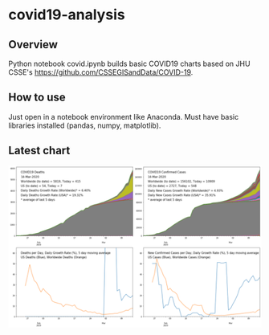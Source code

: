 # covid19-analysis

## Overview
Python notebook covid.ipynb builds basic COVID19 charts based on JHU CSSE's https://github.com/CSSEGISandData/COVID-19.

## How to use
Just open in a notebook environment like Anaconda. Must have basic libraries installed (pandas, numpy, matplotlib).

## Latest chart
![Latest chart](20200314-covid-chart.png)
